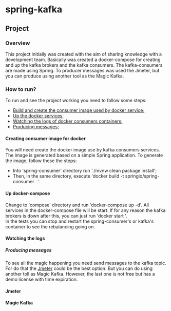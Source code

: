 # spring-kafka
## Project
### Overview

This project initially was created with the aim of sharing knowledge with a development team. Basically was created a 
docker-compose for creating and up the kafka brokers and the kafka consumers. The kafka-consumers are made using Spring.
To producer messages was used the Jmeter, but you can produce using another tool as the Magic Kafka.

### How to run?
To run and see the project working you need to fallow some steps:
* [Build and create the consumer image used by docker service;](#consumerImage)
* [Up the docker services;](#upCompose)
* [Watching the logs of docker consumers containers;](#logs)
* [Producing messages;](#producing)
#### <a name="consumerImage"></a>Creating consumer image for docker
You will need create the docker image use by kafka consumers services. The image is generated based on a simple Spring
application. To generate the image, follow these the steps:
* Into 'spring-consumer' directory run './mvnw clean package install';
* Then, in the same directory, execute 'docker build -t springio/spring-consumer . '.
#### <a name="upCompose"></a>Up docker-compose
Change to 'compose' directory and run 'docker-compose up -d'. All services in the docker-compose file will be start. If 
for any reason the kafka brokers is down after this, you can just run 'docker start <service-name>'. </br>
In the tests you can stop and restart the spring-consumer's or kafka's container to see the rebalancing going on.
#### <a name="logs"></a>Watching the logs
##### <a name="producing"></a>Producing messages
To see all the magic happening you need send messages to the kafka topic. For do that the [Jmeter](#jmeter) could be the best option.
But you can do using another toll as Magic Kafka. However, the last one is not free but has a demo license with
time expiration.
#### <a name="jmeter"></a>Jmeter
#### <a name="magicKafka"></a>Magic Kafka
